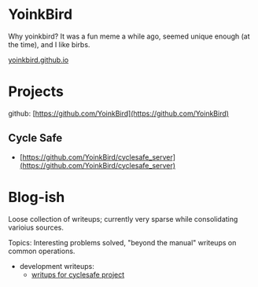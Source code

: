 # YoinkBird

Why yoinkbird? It was a fun meme a while ago, seemed unique enough (at the time), and I like birbs.

[yoinkbird.github.io](https://yoinkbird.github.io)

# Projects

github: [https://github.com/YoinkBird](https://github.com/YoinkBird)

## Cycle Safe

* [https://github.com/YoinkBird/cyclesafe_server](https://github.com/YoinkBird/cyclesafe_server)

<!--
* static heatmap of pedalcyclist-involved crashes, ca 2017 https://yoinkbird.github.io/crashes.html
-->


# Blog-ish

Loose collection of writeups; currently very sparse while consolidating varioius sources.

Topics: Interesting problems solved, "beyond the manual" writeups on common operations.

* development writeups:
  * [writups for cyclesafe project](https://github.com/YoinkBird/cyclesafe/tree/main/docs/articles)
